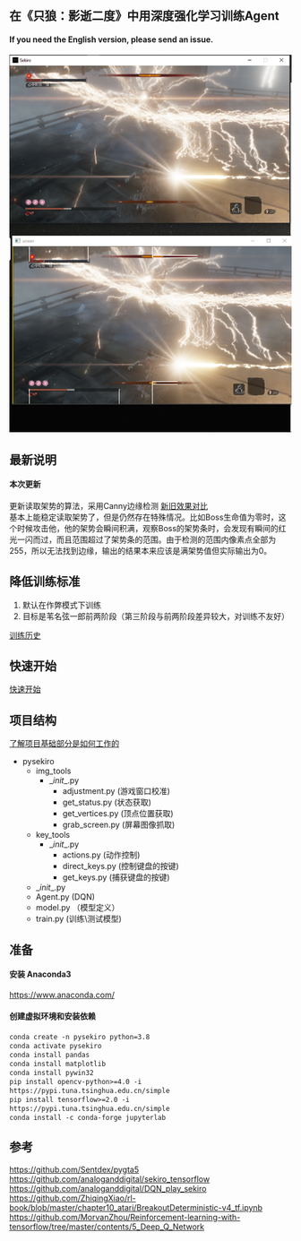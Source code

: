 ## 在《只狼：影逝二度》中用深度强化学习训练Agent

#### If you need the English version, please send an issue.  

![demo.jpg](https://raw.githubusercontent.com/ricagj/pysekiro/main/imgs/adjustment_02.png)  

## 最新说明 

#### 本次更新

更新读取架势的算法，采用Canny边缘检测 
[新旧效果对比](https://github.com/ricagj/pysekiro/blob/main/TEST_get_status.ipynb)  
基本上能稳定读取架势了，但是仍然存在特殊情况。比如Boss生命值为零时，这个时候攻击他，他的架势会瞬间积满，观察Boss的架势条时，会发现有瞬间的红光一闪而过，而且范围超过了架势条的范围。由于检测的范围内像素点全部为255，所以无法找到边缘，输出的结果本来应该是满架势值但实际输出为0。

## 降低训练标准

1. 默认在作弊模式下训练
2. 目标是苇名弦一郎前两阶段（第三阶段与前两阶段差异较大，对训练不友好）

[训练历史](https://github.com/ricagj/pysekiro/blob/main/train_history.ipynb)

## 快速开始

[快速开始](https://github.com/ricagj/pysekiro_with_RL/blob/main/Quick_start.ipynb)  

## 项目结构

[了解项目基础部分是如何工作的](https://github.com/ricagj/pysekiro_with_RL/blob/main/How_it_works.ipynb)  

- pysekiro
    - img_tools
        - \__init__.py
            - adjustment.py (游戏窗口校准)
            - get_status.py (状态获取)
            - get_vertices.py (顶点位置获取)
            - grab_screen.py (屏幕图像抓取)
    - key_tools
        - \__init__.py
            - actions.py (动作控制)
            - direct_keys.py (控制键盘的按键)
            - get_keys.py (捕获键盘的按键)
    - \__init__.py
    - Agent.py (DQN)
    - model.py （模型定义）
    - train.py (训练\测试模型)

## 准备

#### 安装 Anaconda3

https://www.anaconda.com/  

#### 创建虚拟环境和安装依赖

~~~shell
conda create -n pysekiro python=3.8
conda activate pysekiro
conda install pandas
conda install matplotlib
conda install pywin32
pip install opencv-python>=4.0 -i https://pypi.tuna.tsinghua.edu.cn/simple
pip install tensorflow>=2.0 -i https://pypi.tuna.tsinghua.edu.cn/simple
conda install -c conda-forge jupyterlab
~~~

## 参考
https://github.com/Sentdex/pygta5  
https://github.com/analoganddigital/sekiro_tensorflow  
https://github.com/analoganddigital/DQN_play_sekiro  
https://github.com/ZhiqingXiao/rl-book/blob/master/chapter10_atari/BreakoutDeterministic-v4_tf.ipynb  
https://github.com/MorvanZhou/Reinforcement-learning-with-tensorflow/tree/master/contents/5_Deep_Q_Network  